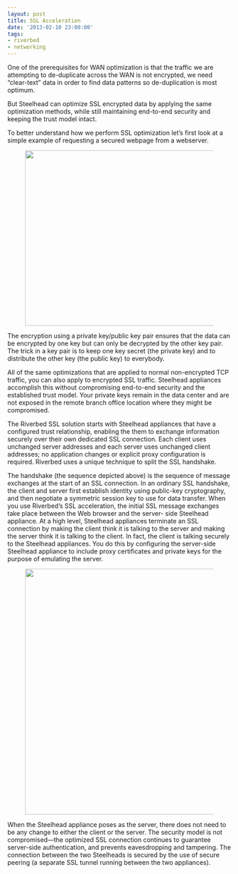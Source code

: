 ```yaml
---
layout: post
title: SSL Acceleration
date: '2013-02-10 23:00:00'
tags:
- riverbed
- networking
---
```


One of the prerequisites for WAN optimization is that the traffic we are attempting to de-duplicate across the WAN is not encrypted, we need “clear-text” data in order to find data patterns so de-duplication is most optimum.

But Steelhead can optimize SSL encrypted data by applying the same optimization methods, while still maintaining end-to-end security and keeping the trust model intact.

To better understand how we perform SSL optimization let’s first look at a simple example of requesting a secured webpage from a webserver.

<figure class="kg-card kg-image-card"><img src=" __GHOST_URL__ /content/images/2021/08/ssl1.png" class="kg-image" alt loading="lazy" width="897" height="394" srcset=" __GHOST_URL__ /content/images/size/w600/2021/08/ssl1.png 600w, __GHOST_URL__ /content/images/2021/08/ssl1.png 897w" sizes="(min-width: 720px) 720px"></figure>

The encryption using a private key/public key pair ensures that the data can be encrypted by one key but can only be decrypted by the other key pair. The trick in a key pair is to keep one key secret (the private key) and to distribute the other key (the public key) to everybody.

All of the same optimizations that are applied to normal non-encrypted TCP traffic, you can also apply to encrypted SSL traffic. Steelhead appliances accomplish this without compromising end-to-end security and the established trust model. Your private keys remain in the data center and are not exposed in the remote branch office location where they might be compromised.

The Riverbed SSL solution starts with Steelhead appliances that have a configured trust relationship, enabling the them to exchange information securely over their own dedicated SSL connection. Each client uses unchanged server addresses and each server uses unchanged client addresses; no application changes or explicit proxy configuration is required. Riverbed uses a unique technique to split the SSL handshake.

The handshake (the sequence depicted above) is the sequence of message exchanges at the start of an SSL connection. In an ordinary SSL handshake, the client and server first establish identity using public-key cryptography, and then negotiate a symmetric session key to use for data transfer. When you use Riverbed’s SSL acceleration, the initial SSL message exchanges take place between the Web browser and the server- side Steelhead appliance. At a high level, Steelhead appliances terminate an SSL connection by making the client think it is talking to the server and making the server think it is talking to the client. In fact, the client is talking securely to the Steelhead appliances. You do this by configuring the server-side Steelhead appliance to include proxy certificates and private keys for the purpose of emulating the server.

<figure class="kg-card kg-image-card"><img src=" __GHOST_URL__ /content/images/2021/08/ssl2.png" class="kg-image" alt loading="lazy" width="944" height="552" srcset=" __GHOST_URL__ /content/images/size/w600/2021/08/ssl2.png 600w, __GHOST_URL__ /content/images/2021/08/ssl2.png 944w" sizes="(min-width: 720px) 720px"></figure>

When the Steelhead appliance poses as the server, there does not need to be any change to either the client or the server. The security model is not compromised—the optimized SSL connection continues to guarantee server-side authentication, and prevents eavesdropping and tampering. The connection between the two Steelheads is secured by the use of secure peering (a separate SSL tunnel running between the two appliances).

